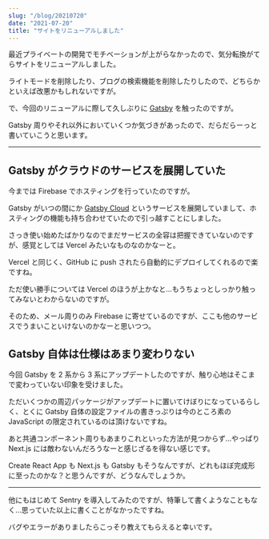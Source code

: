 ```yaml
---
slug: "/blog/20210720"
date: "2021-07-20"
title: "サイトをリニューアルしました"
---
```


最近プライベートの開発でモチベーションが上がらなかったので、気分転換がてらサイトをリニューアルしました。

ライトモードを削除したり、ブログの検索機能を削除したりしたので、どちらかといえば改悪かもしれないですが。

で、今回のリニューアルに際して久しぶりに [Gatsby](https://www.gatsbyjs.com/) を触ったのですが。

Gatsby 周りやそれ以外においていくつか気づきがあったので、だらだらーっと書いていこうと思います。

---

## Gatsby がクラウドのサービスを展開していた

今までは Firebase でホスティングを行っていたのですが。

Gatsby がいつの間にか [Gatsby Cloud](https://www.gatsbyjs.com/products/cloud/) というサービスを展開していまして、ホスティングの機能も持ち合わせていたので引っ越すことにしました。

さっき使い始めたばかりなのでまだサービスの全容は把握できていないのですが、感覚としては Vercel みたいなものなのかなーと。

Vercel と同じく、GitHub に push されたら自動的にデプロイしてくれるので楽ですね。

ただ使い勝手については Vercel のほうが上かなと…もうちょっとしっかり触ってみないとわからないのですが。

そのため、メール周りのみ Firebase に寄せているのですが、ここも他のサービスでうまいこといけないのかなーと思いつつ。

## Gatsby 自体は仕様はあまり変わりない

今回 Gatsby を 2 系から 3 系にアップデートしたのですが、触り心地はそこまで変わっていない印象を受けました。

ただいくつかの周辺パッケージがアップデートに置いてけぼりになっているらしく、とくに Gatsby 自体の設定ファイルの書きっぷりは今のところ素の JavaScript の限定されているのは頂けないですね。

あと共通コンポーネント周りもあまりこれといった方法が見つからず…やっぱり Next.js には敵わないんだろうなーと感じざるを得ない感じです。

Create React App も Next.js も Gatsby もそうなんですが、どれもほぼ完成形に至ったのかな？と思うんですが、どうなんでしょうか。

---

他にもはじめて Sentry を導入してみたのですが、特筆して書くようなこともなく…思っていた以上に書くことがなかったですね。

バグやエラーがありましたらこっそり教えてもらえると幸いです。

